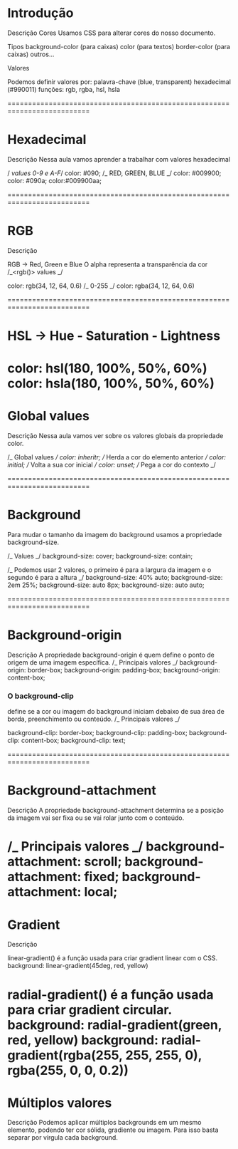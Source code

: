 # Introdução

Descrição
Cores
Usamos CSS para alterar cores do nosso documento.

Tipos
background-color (para caixas)
color (para textos)
border-color (para caixas)
outros...

Valores

Podemos definir valores por:
palavra-chave (blue, transparent)
hexadecimal (#990011)
funções: rgb, rgba, hsl, hsla

==========================================================================

# Hexadecimal

Descrição
Nessa aula vamos aprender a trabalhar com valores hexadecimal

/_<hex-color> values 0-9 e A-F_/
color: #090; /_ RED, GREEN, BLUE _/
color: #009900;
color: #090a;
color:#009900aa;

==========================================================================

# RGB

Descrição

RGB → Red, Green e Blue
O alpha representa a transparência da cor
/_<rgb()> values _/

color: rgb(34, 12, 64, 0.6) /_ 0-255 _/
color: rgba(34, 12, 64, 0.6)

==========================================================================

# HSL → Hue - Saturation - Lightness

color: hsl(180, 100%, 50%, 60%)
color: hsla(180, 100%, 50%, 60%)
==========================================================================

# Global values

Descrição
Nessa aula vamos ver sobre os valores globais da propriedade color.

/_ Global values _/
color: inheritr; /_ Herda a cor do elemento anterior _/
color: initial; /_ Volta a sua cor inicial _/
color: unset; /_ Pega a cor do contexto _/

==========================================================================

# Background

Para mudar o tamanho da imagem do background usamos a propriedade background-size.

/_ Values _/
background-size: cover;
background-size: contain;

/_ Podemos usar 2 valores, o primeiro é para a largura da imagem e o segundo é para a altura _/
background-size: 40% auto;
background-size: 2em 25%;
background-size: auto 8px;
background-size: auto auto;

==========================================================================

# Background-origin

Descrição
A propriedade background-origin é quem define o ponto de origem de uma imagem específica.
/_ Principais valores _/
background-origin: border-box;
background-origin: padding-box;
background-origin: content-box;

### O background-clip

define se a cor ou imagem do background iniciam debaixo de sua área de borda, preenchimento ou conteúdo.
/_ Principais valores _/

background-clip: border-box;
background-clip: padding-box;
background-clip: content-box;
background-clip: text;

==========================================================================

# Background-attachment

Descrição
A propriedade background-attachment determina se a posição da imagem vai ser fixa ou se vai rolar junto com o conteúdo.

/_ Principais valores _/
background-attachment: scroll;
background-attachment: fixed;
background-attachment: local;
==========================================================================

# Gradient

Descrição

linear-gradient() é a função usada para criar gradient linear com o CSS.
background: linear-gradient(45deg, red, yellow)

radial-gradient() é a função usada para criar gradient circular.
background: radial-gradient(green, red, yellow)
background: radial-gradient(rgba(255, 255, 255, 0), rgba(255, 0, 0, 0.2))
==========================================================================

# Múltiplos valores

Descrição
Podemos aplicar múltiplos backgrounds em um mesmo elemento, podendo ter cor sólida, gradiente ou imagem. Para isso basta separar por vírgula cada background.
